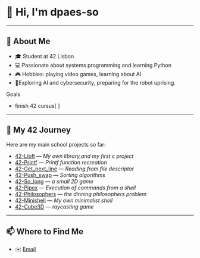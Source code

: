 # 👋 Hi, I'm dpaes-so
---

## 🌟 About Me
- 🎓 Student at 42 Lisbon
- 💻 Passionate about systems programming and learning Python
- 🎮 Hobbies: playing video games, learning about AI
- 🤖Exploring AI and cybersecurity, preparing for the robot uprising.

Goals
- finish 42 cursus[ ]
---

## 🚀 My 42 Journey
Here are my main school projects so far:

- [42-Libft](https://github.com/dpaes-so/42-Libft.git) — *My own library,and my first c project*
- [42-Printf](https://github.com/dpaes-so/42-Printf.git) — *Printf function recreation*
- [42-Get_next_line](https://github.com/dpaes-so/42-Get_next_line.git) — *Reading from file descriptor*
- [42-Push_swap](https://github.com/dpaes-so/42-Push_swap.git) — *Sorting algorithms*
- [42-So_long](https://github.com/dpaes-so/42-So_long.git) — *a small 2D game*
- [42-Pipex](https://github.com/dpaes-so/42-Pipex.git) — *Execution of commands from a shell*
- [42-Philosophers](https://github.com/dpaes-so/42-Philosophers.git) — *the dinning philosophers problem*
- [42-Minishell](https://github.com/dpaes-so/Minishell.git) — *My own minimalist shell*
- [42-Cube3D](https://github.com/pingingj/cub3d.git) — *raycasting game*
---

<!-- ## 🐍 Python & Side Projects -->

## 📫 Where to Find Me
- ✉️ [Email](diogo.soeiroavila@gmail.com)

⠀⠀⠀⠀⠀⠀⠀⠀⠀⠀⠀⠀⠀⠀⠀⠀⠀⠀⠀

